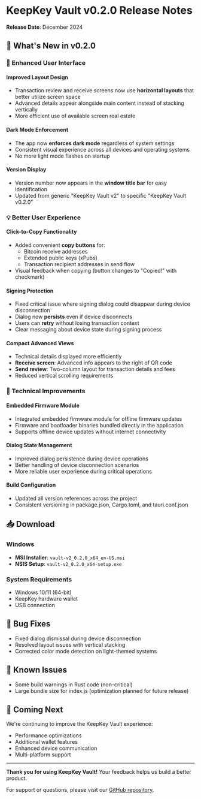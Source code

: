 # KeepKey Vault v0.2.0 Release Notes

**Release Date**: December 2024

## 🚀 What's New in v0.2.0

### 🎨 Enhanced User Interface

#### Improved Layout Design
- Transaction review and receive screens now use **horizontal layouts** that better utilize screen space
- Advanced details appear alongside main content instead of stacking vertically
- More efficient use of available screen real estate

#### Dark Mode Enforcement
- The app now **enforces dark mode** regardless of system settings
- Consistent visual experience across all devices and operating systems
- No more light mode flashes on startup

#### Version Display
- Version number now appears in the **window title bar** for easy identification
- Updated from generic "KeepKey Vault v2" to specific "KeepKey Vault v0.2.0"

### 💡 Better User Experience

#### Click-to-Copy Functionality
- Added convenient **copy buttons** for:
  - Bitcoin receive addresses
  - Extended public keys (xPubs)
  - Transaction recipient addresses in send flow
- Visual feedback when copying (button changes to "Copied!" with checkmark)

#### Signing Protection
- Fixed critical issue where signing dialog could disappear during device disconnection
- Dialog now **persists** even if device disconnects
- Users can **retry** without losing transaction context
- Clear messaging about device state during signing process

#### Compact Advanced Views
- Technical details displayed more efficiently
- **Receive screen**: Advanced info appears to the right of QR code
- **Send review**: Two-column layout for transaction details and fees
- Reduced vertical scrolling requirements

### 🔧 Technical Improvements

#### Embedded Firmware Module
- Integrated embedded firmware module for offline firmware updates
- Firmware and bootloader binaries bundled directly in the application
- Supports offline device updates without internet connectivity

#### Dialog State Management
- Improved dialog persistence during device operations
- Better handling of device disconnection scenarios
- More reliable user experience during critical operations

#### Build Configuration
- Updated all version references across the project
- Consistent versioning in package.json, Cargo.toml, and tauri.conf.json

## 📥 Download

### Windows
- **MSI Installer**: `vault-v2_0.2.0_x64_en-US.msi`
- **NSIS Setup**: `vault-v2_0.2.0_x64-setup.exe`

### System Requirements
- Windows 10/11 (64-bit)
- KeepKey hardware wallet
- USB connection

## 🐛 Bug Fixes

- Fixed dialog dismissal during device disconnection
- Resolved layout issues with vertical stacking
- Corrected color mode detection on light-themed systems

## 📝 Known Issues

- Some build warnings in Rust code (non-critical)
- Large bundle size for index.js (optimization planned for future release)

## 🔮 Coming Next

We're continuing to improve the KeepKey Vault experience:
- Performance optimizations
- Additional wallet features
- Enhanced device communication
- Multi-platform support

---

**Thank you for using KeepKey Vault!** Your feedback helps us build a better product.

For support or questions, please visit our [GitHub repository](https://github.com/BitHighlander/keepkey-bitcoin-only). 